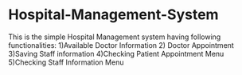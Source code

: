 # Hospital-Management-System
This is the simple Hospital Management system having following functionalities: 1)Available Doctor Information 2) Doctor Appointment 3)Saving Staff information 4)Checking Patient Appointment Menu  5)Checking Staff Information Menu
